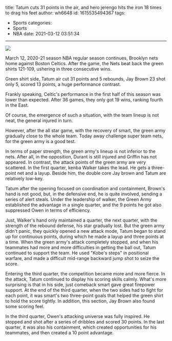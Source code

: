 title: Tatum cuts 31 points in the air, and hero jerengo hits the iron 18 times to drag his feet
author: wh6648
id: 1615535494367
tags: 
- Sports
categories: 
- Sports
- NBA
date: 2021-03-12 03:51:34
---
![](https://p8.itc.cn/images01/20210312/967ea6ddda4c41cfb944e318a33ccbb2.jpeg)


March 12, 2020-21 season NBA regular season continues, Brooklyn nets home against Boston Celtics. After the game, the Nets beat back the green shirts 121-109, ushering in three consecutive wins.

Green shirt side, Tatum air cut 31 points and 5 rebounds, Jay Brown 23 shot only 5, scored 13 points, a huge performance contrast.

Frankly speaking, Celtic's performance in the first half of this season was lower than expected. After 36 games, they only got 19 wins, ranking fourth in the East.

Of course, the emergence of such a situation, with the team lineup is not neat, the general injured in turn.

However, after the all star game, with the recovery of smart, the green army gradually close to the whole team. Today away challenge super team nets, for the green army is a good test.

In terms of paper strength, the green army's lineup is not inferior to the nets. After all, in the opposition, Durant is still injured and Griffin has not appeared. In contrast, the attack points of the green army are very scattered. In the first quarter, kenba Walker takes the lead. He gets a three-point net and a layup. Beside him, the double core Jay brown and Tatum are relatively low-key.

Tatum after the opening focused on coordination and containment, Brown's hand is not good, but, in the defensive end, he is quite involved, sending a series of alert steals. Under the leadership of walker, the Green Army established the advantage in a single quarter, and the 9 points he got also suppressed Owen in terms of efficiency.

Just, Walker's hand only maintained a quarter, the next quarter, with the strength of the rebound defense, his star gradually lost. But the green army didn't panic, they quickly opened a new attack mode, Tatum began to stand up for continuous points, during which he made a layup and three points at a time. When the green army's attack completely stopped, and when his teammates had more and more difficulties in getting the ball out, Tatum continued to support the team. He used "Kobe's steps" in positional warfare, and made a difficult mid-range backward jump shot to seize the score.

Entering the third quarter, the competition became more and more fierce. In the attack, Tatum continued to display his scoring skills calmly. What's more surprising is that in his side, just comeback smart gave great firepower support. At the end of the third quarter, when the two sides had to fight for each point, it was smart's two three-point goals that helped the green shirt to hold the score tightly. In addition, this section, Jay Brown also found some scoring feel.

In the third quarter, Owen's attacking universe was fully inspired. He stopped and shot after a series of dribbles and scored 30 points. In the last quarter, it was also his containment, which created opportunities for his teammates, and then created a 10 point advantage.

